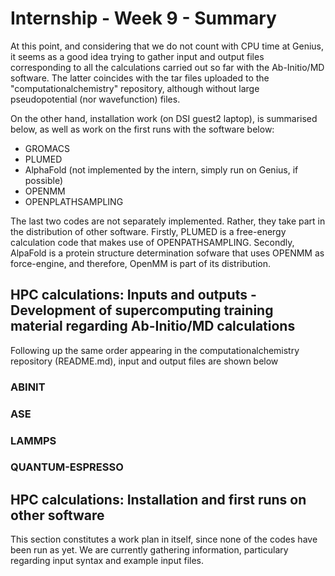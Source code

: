 
# Internship - Week 9 - Summary

At this point, and considering that we do not count with CPU time at Genius, it seems as a good idea trying to gather input and output files corresponding to all the calculations carried out so far with the Ab-Initio/MD software. The latter coincides with the tar files uploaded to the "computationalchemistry" repository, although without large pseudopotential (nor wavefunction) files. 

 On the other hand, installation work (on DSI guest2 laptop), is summarised below, as well as work on the first runs with the software below:

 - GROMACS
 - PLUMED
 - AlphaFold (not implemented by the intern, simply run on Genius, if possible)
 - OPENMM
 - OPENPLATHSAMPLING
 
 The last two codes are not separately implemented. Rather, they take part in the distribution of other software. Firstly, PLUMED is a free-energy calculation code that makes use of OPENPATHSAMPLING. Secondly, AlpaFold is a protein structure determination sofware that uses OPENMM as force-engine, and therefore, OpenMM is part of its distribution.

## HPC calculations: Inputs and outputs - Development of supercomputing training material regarding Ab-Initio/MD calculations

Following up the same order appearing in the computationalchemistry repository (README.md), input and output files are shown below

### ABINIT

### ASE

### LAMMPS

### QUANTUM-ESPRESSO

## HPC calculations: Installation and first runs on other software

This section constitutes a work plan in itself, since none of the codes have been run as yet. We are currently gathering information, particulary regarding input syntax and example input files. 
